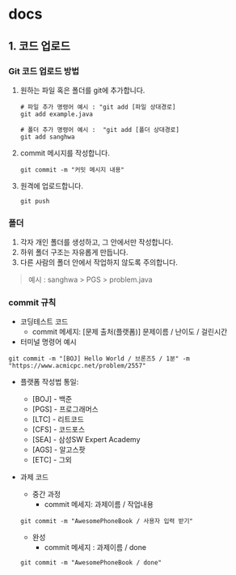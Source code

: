 # docs

## 1. 코드 업로드
### Git 코드 업로드 방법
1. 원하는 파일 혹은 폴더를 git에 추가합니다.
   ```shell
   # 파일 추가 명령어 예시 : "git add [파일 상대경로]
   git add example.java
   
   # 폴더 추가 명령어 예시 :  "git add [폴더 상대경로]
   git add sanghwa
   ```
2. commit 메시지를 작성합니다.
   ```shell
   git commit -m "커밋 메시지 내용"
   ```
3. 원격에 업로드합니다.
   ```shell
   git push
   ```

### 폴더
1. 각자 개인 폴더를 생성하고, 그 안에서만 작성합니다.
2. 하위 폴더 구조는 자유롭게 만듭니다.
3. 다른 사람의 폴더 안에서 작업하지 않도록 주의합니다.
> 예시 : sanghwa > PGS > problem.java
### commit 규칙
- 코딩테스트 코드
  - commit 메세지: [문제 출처(플랫폼)] 문제이름 / 난이도 / 걸린시간
- 터미널 명령어 예시
```shell
git commit -m "[BOJ] Hello World / 브론즈5 / 1분" -m "https://www.acmicpc.net/problem/2557"
```
- 플랫폼 작성법 통일:
  - [BOJ] - 백준
  - [PGS] - 프로그래머스
  - [LTC] - 리트코드
  - [CFS] - 코드포스
  - [SEA] - 삼성SW Expert Academy
  - [AGS] - 알고스팟
  - [ETC] - 그외

- 과제 코드
  - 중간 과정
    - commit 메세지: 과제이름 / 작업내용
  ```shell
  git commit -m "AwesomePhoneBook / 사용자 입력 받기"
  ```
  - 완성
    - commit 메세지 : 과제이름 / done
  ```shell
  git commit -m "AwesomePhoneBook / done"
  ```
   
